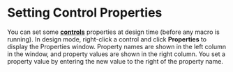 
# Setting Control Properties

You can set some  **[controls](a85149e1-459e-f83b-3171-467a7e29ca28.md)** properties at design time (before any macro is running). In design mode, right-click a control and click  **Properties** to display the Properties window. Property names are shown in the left column in the window, and property values are shown in the right column. You set a property value by entering the new value to the right of the property name.

